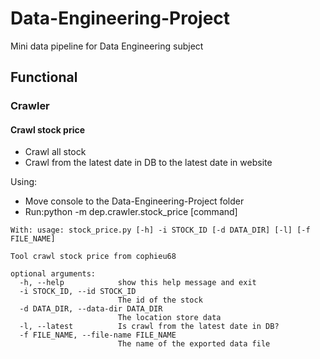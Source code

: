# Data-Engineering-Project
Mini data pipeline for Data Engineering subject

## Functional

### Crawler

#### Crawl stock price

- Crawl all stock
- Crawl from the latest date in DB to the latest date in website

Using:

- Move console to the Data-Engineering-Project folder
- Run:python -m dep.crawler.stock_price [command]
```
With: usage: stock_price.py [-h] -i STOCK_ID [-d DATA_DIR] [-l] [-f FILE_NAME]

Tool crawl stock price from cophieu68

optional arguments:
  -h, --help            show this help message and exit
  -i STOCK_ID, --id STOCK_ID
                        The id of the stock
  -d DATA_DIR, --data-dir DATA_DIR
                        The location store data
  -l, --latest          Is crawl from the latest date in DB?
  -f FILE_NAME, --file-name FILE_NAME
                        The name of the exported data file
```
